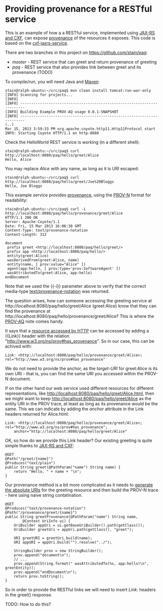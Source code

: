 Providing provenance for a RESTful service
==========================================

This is an example of how a a RESTful service, implemented using [JAX-RS and CXF](http://cxf.apache.org/docs/jax-rs-basics.html), can expose [provenance](http://www.w3.org/TR/prov-overview/) of the resources it exposes. This code is based on the [cxf-jaxrs-service](http://cxf.apache.org/docs/jax-rs-maven-plugins.html#JAX-RSMavenPlugins-Archetypes).

There are two branches in this project on https://github.com/stain/paq:
* *master* - REST service that can greet and return provenance of greeting
* *paq* - REST service that also provides link between greet and its provenance (TODO)


To compile/run, you will need Java and [Maven](http://maven.apache.org/download.cgi):

    stain@ralph-ubuntu:~/src/paq$ mvn clean install tomcat:run-war-only
    [INFO] Scanning for projects...
    [INFO]                                                                         
    [INFO] ------------------------------------------------------------------------
    [INFO] Building Example PROV-AQ usage 0.0.1-SNAPSHOT
    [INFO] ------------------------------------------------------------------------
    (..)
    Mar 15, 2013 3:59:33 PM org.apache.coyote.http11.Http11Protocol start
    INFO: Starting Coyote HTTP/1.1 on http-8080
    
Check the HelloWorld REST service is working (in a different shell):

    stain@ralph-ubuntu:~/src/paq$ curl http://localhost:8080/paq/hello/greet/Alice
    Hello, Alice

You may replace *Alice* with any name, as long as it is URI escaped:

    stain@ralph-ubuntu:~/src/paq$ curl http://localhost:8080/paq/hello/greet/Joe%20Bloggs
    Hello, Joe Bloggs


This example service provides [provenance](http://www.w3.org/TR/prov-overview/), using the [PROV-N](http://www.w3.org/TR/prov-n/) format for readability:

    stain@ralph-ubuntu:~/src/paq$ curl -i http://localhost:8080/paq/hello/provenance/greet/Alice 
    HTTP/1.1 200 OK
    Server: Apache-Coyote/1.1
    Date: Fri, 15 Mar 2013 16:06:38 GMT
    Content-Type: text/provenance-notation
    Content-Length: 312

    document
     prefix greet <http://localhost:8080/paq/hello/greet/>
     prefix app <http://localhost:8080/paq/hello/>
     entity(greet:Alice)
     wasDerivedFrom(greet:Alice, name)
     entity(name, [ prov:value="Alice" ])
     agent(app:hello, [ prov:type='prov:SoftwareAgent' ])
     wasAttributedTo(greet:Alice, app:hello)
    endDocument

Note that we used the {{-i}} parameter above to verify that the correct media-type [text/provenance-notation](http://www.iana.org/assignments/media-types/text/provenance-notation) was returned.

The question arises, how can someone accessing the greeting service at http://localhost:8080/paq/hello/greet/Alice (greet:Alice) know that they can find the provenance at http://localhost:8080/paq/hello/provenance/greet/Alice? This is where the [PROV-AQ](http://www.w3.org/TR/prov-aq/) note comes handy.

It says that a [resource accessed by HTTP](http://www.w3.org/TR/2013/WD-prov-aq-20130312/#resource-accessed-by-http) can 
be accessed by adding a {{Link}} header with the relation "http://www.w3.org/ns/prov#has_provenance". So in our case, this can be achived with:

    Link: <http://localhost:8080/paq/hello/provenance/greet/Alice>; rel="http://www.w3.org/ns/prov#has_provenance"

We do not need to provide the anchor, as the *target-URI* for
greet:Alice is its own URI - that is, you can find the same URI you
accessed within the PROV-N document. 

If on the other hand our web service used different 
resources for different representations, like 
<http://localhost:8080/paq/hello/greet/Alice.html>, then 
we might want to keep <http://localhost:8080/paq/hello/greet/Alice>
as the entity URI in the PROV trace, at least as long as its provenance
would be the same. This we can indicate by adding the *anchor*
attribute in the Link headers returned for Alice.html:

    Link: <http://localhost:8080/paq/hello/provenance/greet/Alice>; rel="http://www.w3.org/ns/prov#has_provenance";
        anchor="http://localhost:8080/paq/hello/greet/Alice"

OK, so how do we provide this Link header? Our existing greeting is
quite simple thanks to [JAX-RS and CXF](http://cxf.apache.org/docs/jax-rs-basics.html):

    @GET
    @Path("/greet/{name}")
    @Produces("text/plain")
    public String greet(@PathParam("name") String name) {
        return "Hello, " + name + "\n";
    }

Our provenance method is a bit more complicated as it needs to [generate 
the absolute URIs](http://cxf.apache.org/docs/jax-rs-basics.html#JAX-RSBasics-URIcalculationusingUriInfoandUriBuilder) for the greeting resource and then build the PROV-N trace - here using naive string contatination.

    @GET
    @Produces("text/provenance-notation")
    @Path("/provenance/greet/{name}")
    public String greetProvenance(@PathParam("name") String name,
    		@Context UriInfo ui) {
    	UriBuilder appUri = ui.getBaseUriBuilder().path(getClass());
		UriBuilder greetUri = appUri.path(getClass(), "greet");
    	
    	URI greetURI = greetUri.build(name);
    	URI appURI = appUri.build("").resolve("../");
    	
    	StringBuilder prov = new StringBuilder();
    	prov.append("document\n");
        // ...
    	prov.append(String.format(" wasAttributedTo(%s, app:hello)\n", greetEntity));
    	prov.append("endDocument\n");
    	return prov.toString();
    }

So in order to provide the RESTful links we will need to insert *Link:*
headers in the greet() response.

TODO: How to do this?
